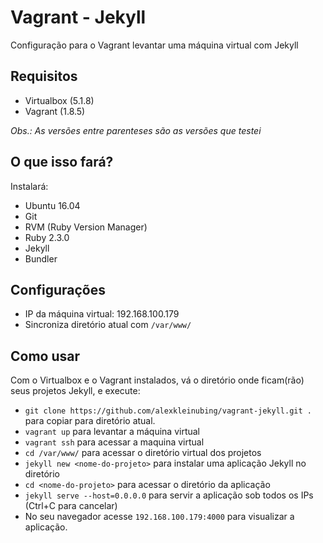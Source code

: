# Vagrant - Jekyll

Configuração para o Vagrant levantar uma máquina virtual com Jekyll



## Requisitos

- Virtualbox (5.1.8)
- Vagrant (1.8.5)

*Obs.: As versões entre parenteses são as versões que testei*



## O que isso fará?

Instalará:
- Ubuntu 16.04
- Git
- RVM (Ruby Version Manager)
- Ruby 2.3.0
- Jekyll
- Bundler



## Configurações

- IP da máquina virtual: 192.168.100.179
- Sincroniza diretório atual com ```/var/www/```



## Como usar

Com o Virtualbox e o Vagrant instalados, vá o diretório onde ficam(rão) seus projetos Jekyll, e execute:

- ```git clone https://github.com/alexkleinubing/vagrant-jekyll.git .``` para copiar para diretório atual.
- ```vagrant up``` para levantar a máquina virtual
- ```vagrant ssh``` para acessar a maquina virtual
- ```cd /var/www/``` para acessar o diretório virtual dos projetos
- ```jekyll new <nome-do-projeto>``` para instalar uma aplicação Jekyll no diretório <nome-do-projeto> 
- ```cd <nome-do-projeto>``` para acessar o diretório da aplicação
- ```jekyll serve --host=0.0.0.0``` para servir a aplicação sob todos os IPs (Ctrl+C para cancelar)
- No seu navegador acesse ```192.168.100.179:4000``` para visualizar a aplicação.
